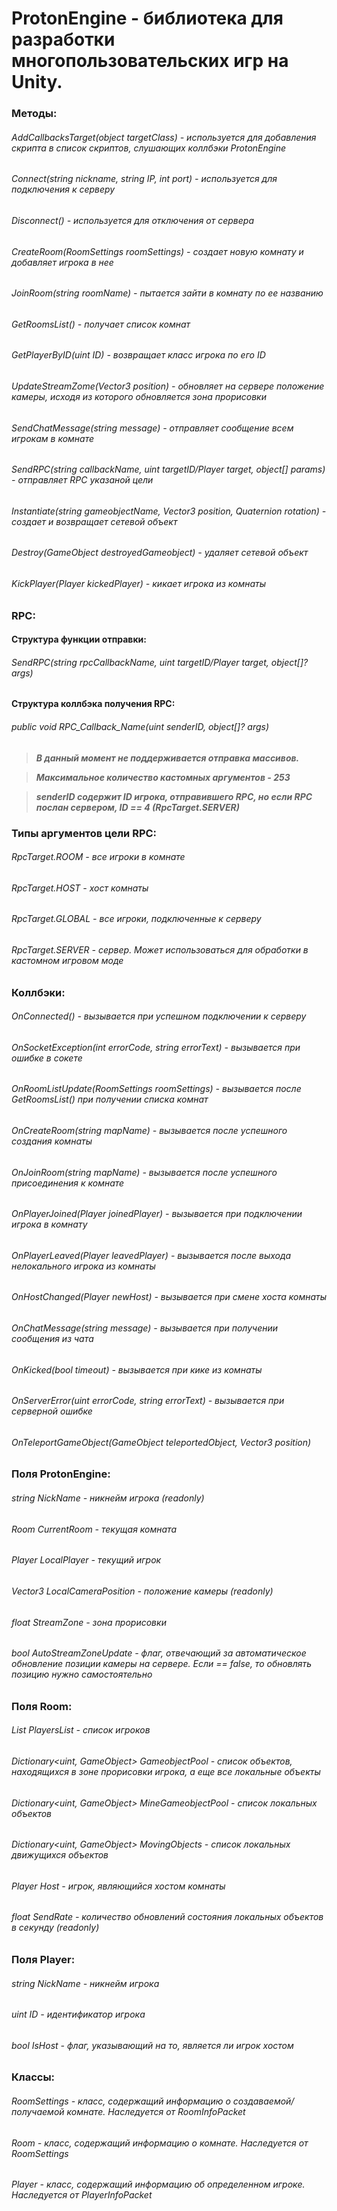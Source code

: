# ProtonEngine - библиотека для разработки многопользовательских игр на Unity.

### Методы:
###### AddCallbacksTarget(object targetClass) - используется для добавления скрипта в список скриптов, слушающих коллбэки ProtonEngine
###### Connect(string nickname, string IP, int port) - используется для подключения к серверу
###### Disconnect() - используется для отключения от сервера
###### CreateRoom(RoomSettings roomSettings) - создает новую комнату и добавляет игрока в нее
###### JoinRoom(string roomName) - пытается зайти в комнату по ее названию
###### GetRoomsList() - получает список комнат
###### GetPlayerByID(uint ID) - возвращает класс игрока по его ID
###### UpdateStreamZome(Vector3 position) - обновляет на сервере положение камеры, исходя из которого обновляется зона прорисовки
###### SendChatMessage(string message) - отправляет сообщение всем игрокам в комнате
###### SendRPC(string callbackName, uint targetID/Player target, object[] params) - отправляет RPC указаной цели
###### Instantiate(string gameobjectName, Vector3 position, Quaternion rotation) - создает и возвращает сетевой объект
###### Destroy(GameObject destroyedGameobject) - удаляет сетевой объект
###### KickPlayer(Player kickedPlayer) - кикает игрока из комнаты 

### RPC:
#### Структура функции отправки:
###### SendRPC(string rpcCallbackName, uint targetID/Player target, object[]? args)
#### Структура коллбэка получения RPC:
###### public void RPC_Callback_Name(uint senderID, object[]? args)
>***В данный момент не поддерживается отправка массивов.***

>***Максимальное количество кастомных аргументов - 253***

>***senderID содержит ID игрока, отправившего RPC, но если RPC послан сервером, ID == 4 (RpcTarget.SERVER)***

### Типы аргументов цели RPC:
###### RpcTarget.ROOM - все игроки в комнате
###### RpcTarget.HOST - хост комнаты
###### RpcTarget.GLOBAL - все игроки, подключенные к серверу
###### RpcTarget.SERVER - сервер. Может использоваться для обработки в кастомном игровом моде

### Коллбэки:
###### OnConnected() - вызывается при успешном подключении к серверу
###### OnSocketException(int errorCode, string errorText) - вызывается при ошибке в сокете
###### OnRoomListUpdate(RoomSettings roomSettings) - вызывается после GetRoomsList() при получении списка комнат
###### OnCreateRoom(string mapName) - вызывается после успешного создания комнаты
###### OnJoinRoom(string mapName) - вызывается после успешного присоединения к комнате
###### OnPlayerJoined(Player joinedPlayer) - вызывается при подключении игрока в комнату
###### OnPlayerLeaved(Player leavedPlayer) - вызывается после выхода нелокального игрока из комнаты
###### OnHostChanged(Player newHost) - вызывается при смене хоста комнаты
###### OnChatMessage(string message) - вызывается при получении сообщения из чата
###### OnKicked(bool timeout) - вызывается при кике из комнаты
###### OnServerError(uint errorCode, string errorText) - вызывается при серверной ошибке
###### OnTeleportGameObject(GameObject teleportedObject, Vector3 position)

### Поля ProtonEngine:
###### string NickName - никнейм игрока (readonly)
###### Room CurrentRoom - текущая комната
###### Player LocalPlayer - текущий игрок
###### Vector3 LocalCameraPosition - положение камеры (readonly)
###### float StreamZone - зона прорисовки
###### bool AutoStreamZoneUpdate - флаг, отвечающий за автоматическое обновление позиции камеры на сервере. Если == false, то обновлять позицию нужно самостоятельно

### Поля Room:
###### List<Player> PlayersList - список игроков
###### Dictionary<uint, GameObject> GameobjectPool - список объектов, находящихся в зоне прорисовки игрока, а еще все локальные объекты
###### Dictionary<uint, GameObject> MineGameobjectPool - список локальных объектов
###### Dictionary<uint, GameObject> MovingObjects - список локальных движущихся объектов
###### Player Host - игрок, являющийся хостом комнаты
###### float SendRate - количество обновлений состояния локальных объектов в секунду (readonly)

### Поля Player:
###### string NickName - никнейм игрока
###### uint ID - идентификатор игрока
###### bool IsHost - флаг, указывающий на то, является ли игрок хостом

### Классы:
###### RoomSettings - класс, содержащий информацию о создаваемой/получаемой комнате. Наследуется от RoomInfoPacket
###### Room - класс, содержащий информацию о комнате. Наследуется от RoomSettings
###### Player - класс, содержащий информацию об определенном игроке. Наследуется от PlayerInfoPacket
